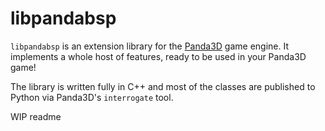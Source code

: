 # libpandabsp
`libpandabsp` is an extension library for the [Panda3D](https://www.github.com/panda3d/panda3d "Panda3D GitHub Page") game engine. It implements a whole host of features, ready to be used in your Panda3D game!

The library is written fully in C++ and most of the classes are published to Python via Panda3D's `interrogate` tool.

WIP readme

